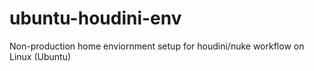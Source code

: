 # ubuntu-houdini-env
Non-production home enviornment setup for houdini/nuke workflow on Linux (Ubuntu)
